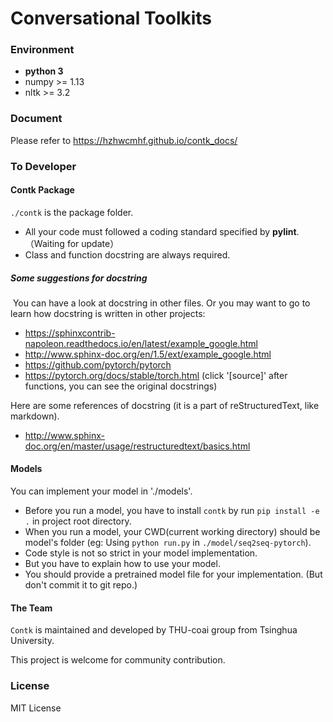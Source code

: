 # Conversational Toolkits

### Environment

* **python 3**
* numpy >= 1.13
* nltk >= 3.2

### Document

Please refer to https://hzhwcmhf.github.io/contk_docs/

### To Developer

#### Contk Package

`./contk` is the package folder.

* All your code must followed a coding standard specified by **pylint**.  （Waiting for update）
* Class and function docstring are always required.  

##### Some suggestions for docstring

​	You can have a look at docstring in other files. Or you may want to go to learn how docstring is written in other projects:

 * https://sphinxcontrib-napoleon.readthedocs.io/en/latest/example_google.html
 * http://www.sphinx-doc.org/en/1.5/ext/example_google.html
 * https://github.com/pytorch/pytorch
 * https://pytorch.org/docs/stable/torch.html (click '[source]' after functions, you can see the original docstrings)

Here are some references of docstring (it is a part of reStructuredText, like markdown).

* http://www.sphinx-doc.org/en/master/usage/restructuredtext/basics.html

#### Models

You can implement your model in './models'.

* Before you run a model, you have to install `contk` by  run `pip install -e .` in project root directory.
* When you run a model, your CWD(current working directory) should be model's folder (eg: Using `python run.py` in `./model/seq2seq-pytorch`).
* Code style is not so strict in your model implementation.
* But you have to explain how to use your model.
* You should provide a pretrained model file for your implementation. (But don't commit it to git repo.)

#### The Team

`Contk` is maintained and developed by THU-coai group from Tsinghua University.

This project is welcome for community contribution.

### License

MIT License